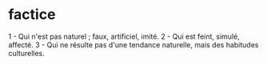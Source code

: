 # factice
1 - Qui n'est pas naturel ; faux, artificiel, imité. 2 - Qui est feint, simulé, affecté. 3 - Qui ne résulte pas d'une tendance naturelle, mais des habitudes culturelles.
